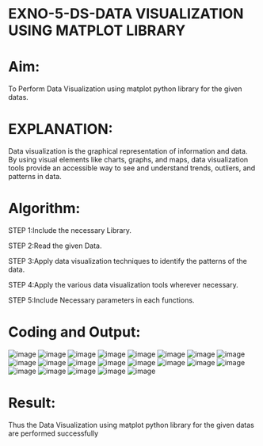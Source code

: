 # EXNO-5-DS-DATA VISUALIZATION USING MATPLOT LIBRARY

# Aim:
  To Perform Data Visualization using matplot python library for the given datas.

# EXPLANATION:
Data visualization is the graphical representation of information and data. By using visual elements like charts, graphs, and maps, data visualization tools provide an accessible way to see and understand trends, outliers, and patterns in data.

# Algorithm:
STEP 1:Include the necessary Library.

STEP 2:Read the given Data.

STEP 3:Apply data visualization techniques to identify the patterns of the data.

STEP 4:Apply the various data visualization tools wherever necessary.

STEP 5:Include Necessary parameters in each functions.

# Coding and Output:
![image](https://github.com/user-attachments/assets/0374f42c-f49a-44cb-be5a-ea65dcb8ca62)
![image](https://github.com/user-attachments/assets/f215df54-7136-4bb5-8edd-dc0bc9601253)
![image](https://github.com/user-attachments/assets/466390d4-2390-4a37-8da5-0d660bf94de3)
![image](https://github.com/user-attachments/assets/5a6e2b5f-6191-487b-8d84-1fddda0f7909)
![image](https://github.com/user-attachments/assets/0d83fc69-22f5-4ebc-bc47-c1b1c56e076e)
![image](https://github.com/user-attachments/assets/27dbef92-3386-498f-aff2-5069fa6827c6)
![image](https://github.com/user-attachments/assets/671b5e0d-51e7-4de2-900d-fcc6fbb6715c)
![image](https://github.com/user-attachments/assets/d1a69739-7507-408b-b016-1957b7c6b7f5)
![image](https://github.com/user-attachments/assets/a76b7cb8-c83b-42d4-a965-2f37f3720e67)
![image](https://github.com/user-attachments/assets/35715833-f401-4cee-b180-01a2e2645367)
![image](https://github.com/user-attachments/assets/9edda564-05c1-4abd-ae17-a4a132117884)
![image](https://github.com/user-attachments/assets/edad1ad2-348c-420d-b352-09203e4f14c3)
![image](https://github.com/user-attachments/assets/ded5c26b-9261-4f2d-b313-f4cfb610c8db)
![image](https://github.com/user-attachments/assets/5b72b0c2-4ca6-4532-91fd-07aefec08086)
![image](https://github.com/user-attachments/assets/4568d43d-1855-44aa-b3cd-ae35ced59bf0)
![image](https://github.com/user-attachments/assets/cda2d09d-8b3f-4a5b-b94e-9156dd9ee7f5)
![image](https://github.com/user-attachments/assets/96d50d85-b5b5-4374-ad4e-e58f4d14df52)
![image](https://github.com/user-attachments/assets/c34cae14-927a-4b95-96db-5d1df51ac058)
![image](https://github.com/user-attachments/assets/adb59dd1-1975-4adc-a92a-e694daa372c0)
![image](https://github.com/user-attachments/assets/6816360e-9335-4308-a313-6cb4f744e508)
![image](https://github.com/user-attachments/assets/87801f5f-ba11-4734-aedc-c9191e356560)




# Result:
Thus the Data Visualization using matplot python library for the given datas are performed successfully


